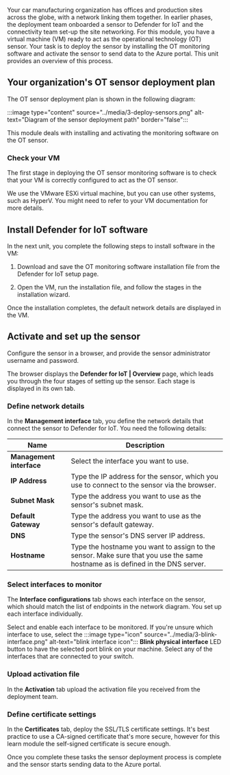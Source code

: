 Your car manufacturing organization has offices and production sites across the globe, with a network linking them together. In earlier phases, the deployment team onboarded a sensor to Defender for IoT and the connectivity team set-up the site networking. For this module, you have a virtual machine (VM) ready to act as the operational technology (OT) sensor. Your task is to deploy the sensor by installing the OT monitoring software and activate the sensor to send data to the Azure portal. This unit provides an overview of this process.

## Your organization's OT sensor deployment plan

The OT sensor deployment plan is shown in the following diagram:

:::image type="content" source="../media/3-deploy-sensors.png" alt-text="Diagram of the sensor deployment path" border="false":::

This module deals with installing and activating the monitoring software on the OT sensor.

### Check your VM

The first stage in deploying the OT sensor monitoring software is to check that your VM is correctly configured to act as the OT sensor.

We use the VMware ESXi virtual machine, but you can use other systems, such as HyperV. You might need to refer to your VM documentation for more details.

## Install Defender for IoT software

In the next unit, you complete the following steps to install software in the VM:

1. Download and save the OT monitoring software installation file from the Defender for IoT setup page.

1. Open the VM, run the installation file, and follow the stages in the installation wizard.

Once the installation completes, the default network details are displayed in the VM. <!-- check with Theo where this is displayed?-->

## Activate and set up the sensor

Configure the sensor in a browser, and provide the sensor administrator username and password.

The browser displays the **Defender for IoT | Overview** page, which leads you through the four stages of setting up the sensor. Each stage is displayed in its own tab.
<!-- Ask to have this stage checked as I havent seen it yet.  where can we see a proper screen shot of this? check the titles of each section and how best to write these items based on that - add screenshot of the overview screen -->

### Define network details

In the **Management interface** tab, you define the network details that connect the sensor to Defender for IoT. You need the following details:

|Name  |Description  |
|---------|---------|
|**Management interface**     |  Select the interface you want to use. |
|**IP Address**     |  Type the IP address for the sensor, which you use to connect to the sensor via the browser. |
|**Subnet Mask**     | Type the address you want to use as the sensor's subnet mask.        |
|**Default Gateway**     | Type the address you want to use as the sensor's default gateway.        |
|**DNS**     |   Type the sensor's DNS server IP address.      |
|**Hostname**     |  Type the hostname you want to assign to the sensor. Make sure that you use the same hostname as is defined in the DNS server.       |

### Select interfaces to monitor

The **Interface configurations** tab shows each interface on the sensor, which should match the list of endpoints in the network diagram. You set up each interface individually.

Select and enable each interface to be monitored. If you're unsure which interface to use, select the :::image type="icon" source="../media/3-blink-interface.png" alt-text="blink interface icon"::: **Blink physical interface** LED button to have the selected port blink on your machine. Select any of the interfaces that are connected to your switch.

### Upload activation file

In the **Activation** tab upload the activation file you received from the deployment team. <!-- deployment team - team that handles deployment?? consitencey keep as is-->

### Define certificate settings

In the **Certificates** tab, deploy the SSL/TLS certificate settings. It's best practice to use a CA-signed certificate that's more secure, however for this learn module the self-signed certificate is secure enough.

Once you complete these tasks the sensor deployment process is complete and the sensor starts sending data to the Azure portal.
